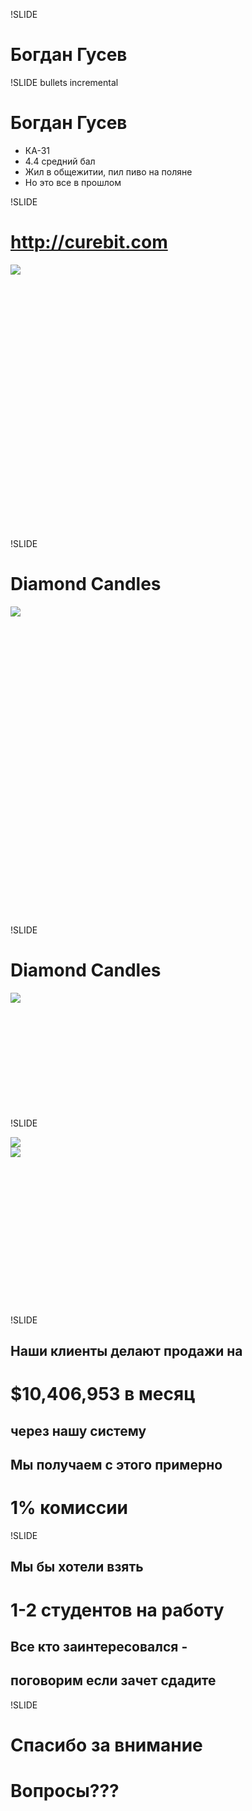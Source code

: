 !SLIDE 


# Богдан Гусев


!SLIDE bullets incremental

# Богдан Гусев

* КА-31
* 4.4 средний бал
* Жил в общежитии, пил пиво на поляне
* Но это все в прошлом

!SLIDE 

# http://curebit.com

<img src="curebit.png"/>
<br/>
<br/>
<br/>
<br/>
<br/>
<br/>
<br/>
<br/>
<br/>
<br/>
<br/>
<br/>
<br/>
<br/>
<br/>
<br/>
<br/>
<br/>
<br/>
<br/>
<br/>
<br/>
<br/>
<br/>
<br/>


!SLIDE 

# Diamond Candles
<img src="offer.jpg"/>
<br/>
<br/>
<br/>
<br/>
<br/>
<br/>
<br/>
<br/>
<br/>
<br/>
<br/>
<br/>
<br/>
<br/>
<br/>
<br/>
<br/>
<br/>
<br/>
<br/>
<br/>
<br/>
<br/>
<br/>
<br/>
<br/>
<br/>
<br/>
<br/>
<br/>
!SLIDE 

# Diamond Candles
<img src="dc.png"/>
<br/>
<br/>
<br/>
<br/>
<br/>
<br/>
<br/>
<br/>
<br/>
<br/>
<br/>

!SLIDE 

<img src="gap.jpg">
<br/>
<img src="sales.png">

<br/>
<br/>
<br/>
<br/>
<br/>
<br/>
<br/>
<br/>
<br/>
<br/>
<br/>
<br/>
<br/>
<br/>
<br/>

!SLIDE 

## Наши клиенты делают продажи на

# $10,406,953 в месяц

## через нашу систему

## Мы получаем с этого примерно

# 1% комиссии


!SLIDE 

## Мы бы хотели взять 

# 1-2 студентов на работу

## Все кто заинтересовался - 
## поговорим если зачет сдадите

!SLIDE 

# Спасибо за внимание 

# Вопросы???

